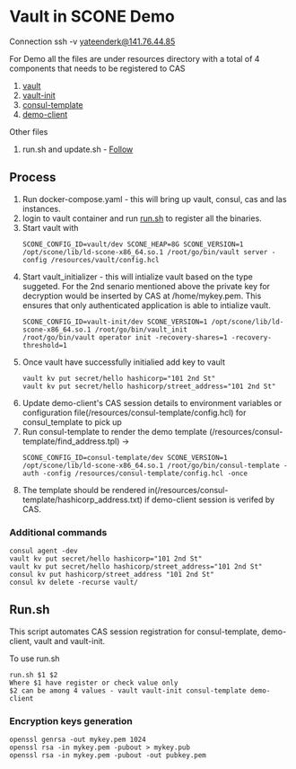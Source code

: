 # Vault in SCONE Demo 
Connection ssh -v yateenderk@141.76.44.85

For Demo all the files are under resources directory with a total of 4 components that needs to be registered to CAS
1. [vault](vault/Readme.md)
2. [vault-init](vault-init/Readme.md)  
3. [consul-template](consul-template/Readme.md) 
4. [demo-client](demo-client/Readme.md)
   
Other files 
1. run.sh and update.sh -  [Follow](resources/../Readme.md)

## Process
1. Run docker-compose.yaml - this will bring up vault, consul, cas and las instances.
2. login to vault container and run [run.sh](#runsh) to register all the binaries.
3. Start vault with 
   ```
   SCONE_CONFIG_ID=vault/dev SCONE_HEAP=8G SCONE_VERSION=1 /opt/scone/lib/ld-scone-x86_64.so.1 /root/go/bin/vault server -config /resources/vault/config.hcl
   ```
4. Start vault_initializer - this will intialize vault based on the type suggeted. For the 2nd senario mentioned above the private key for decryption would be inserted by CAS at /home/mykey.pem. This ensures that only authenticated application is able to intialize vault.
   ```
   SCONE_CONFIG_ID=vault-init/dev SCONE_VERSION=1 /opt/scone/lib/ld-scone-x86_64.so.1 /root/go/bin/vault_init
   /root/go/bin/vault operator init -recovery-shares=1 -recovery-threshold=1
   ```
5. Once vault have successfully initialied add key to vault
   ```
   vault kv put secret/hello hashicorp="101 2nd St"
   vault kv put secret/hello hashicorp/street_address="101 2nd St"
   ```
6. Update demo-client's CAS session details to environment variables or configuration file(/resources/consul-template/config.hcl) for consul_template to pick up
7. Run consul-template to render the demo template (/resources/consul-template/find_address.tpl) -> 
   ```
   SCONE_CONFIG_ID=consul-template/dev SCONE_VERSION=1 /opt/scone/lib/ld-scone-x86_64.so.1 /root/go/bin/consul-template -auth -config /resources/consul-template/config.hcl -once
   ```
8.  The template should be rendered in(/resources/consul-template/hashicorp_address.txt) if demo-client session is verifed by CAS.

### Additional commands
```
consul agent -dev
vault kv put secret/hello hashicorp="101 2nd St"
vault kv put secret/hello hashicorp/street_address="101 2nd St"
consul kv put hashicorp/street_address "101 2nd St"
consul kv delete -recurse vault/ 
```

## Run.sh
This script automates CAS session registration for consul-template, demo-client, vault and vault-init.

To use run.sh
```
run.sh $1 $2
Where $1 have register or check value only
$2 can be among 4 values - vault vault-init consul-template demo-client
```

### Encryption keys generation
```
openssl genrsa -out mykey.pem 1024
openssl rsa -in mykey.pem -pubout > mykey.pub
openssl rsa -in mykey.pem -pubout -out pubkey.pem
```

